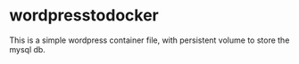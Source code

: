 # wordpresstodocker
This is a simple wordpress container file, with persistent volume to store the mysql db.
